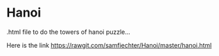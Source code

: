 Hanoi
=====

.html file to do the towers of hanoi puzzle...

Here is the link https://rawgit.com/samfiechter/Hanoi/master/hanoi.html
